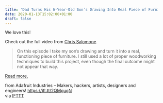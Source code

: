 ```yaml
---
title: 'Dad Turns His 6-Year-Old Son’s Drawing Into Real Piece of Furniture'
date: 2020-01-13T15:02:00+01:00
draft: false
---
```


We love this!

Check out the full video from [Chris Salomone](https://www.youtube.com/watch?v=3261nqhBFTY&feature=emb_logo).

> On this episode I take my son’s drawing and turn it into a real, functioning piece of furniture. I still used a lot of proper woodworking techniques to build this project, even though the final outcome might not appear that way.

[Read more.](https://www.youtube.com/watch?v=3261nqhBFTY&feature=emb_logo)

  
  
from Adafruit Industries – Makers, hackers, artists, designers and engineers! https://ift.tt/2QMgugN  
via [IFTTT](https://ifttt.com/?ref=da&site=blogger)
